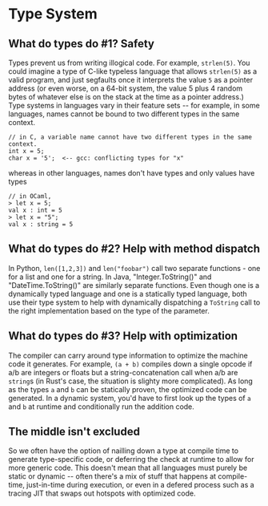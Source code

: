 # Type System

## What do types do #1? Safety

Types prevent us from writing illogical code. For example, `strlen(5)`. You could imagine a type of C-like typeless language that allows `strlen(5)` as a valid program, and just segfaults once it interprets the value `5` as a pointer address (or even worse, on a 64-bit system, the value 5 plus 4 random bytes of whatever else is on the stack at the time as a pointer address.) Type systems in languages vary in their feature sets -- for example, in some languages, names cannot be bound to two different types in the same context.

    // in C, a variable name cannot have two different types in the same context.
    int x = 5;
    char x = '5';  <-- gcc: conflicting types for "x"

whereas in other languages, names don't have types and only values have types

    // in OCaml,
    > let x = 5;
    val x : int = 5
    > let x = "5";
    val x : string = 5

## What do types do #2? Help with method dispatch

In Python, `len([1,2,3])` and `len("foobar")` call two separate functions - one for a list and one for a string. In Java, "Integer.ToString()" and "DateTime.ToString()" are similarly separate functions. Even though one is a dynamically typed language and one is a statically typed language, both use their type system to help with dynamically dispatching a `ToString` call to the right implementation based on the type of the parameter.

## What do types do #3? Help with optimization

The compiler can carry around type information to optimize the machine code it generates. For example, `(a + b)` compiles down a single opcode if a/b are integers or floats but a string-concatenation call when a/b are `string`s (in Rust's case, the situation is slighty more complicated). As long as the types `a` and `b` can be statically proven, the optimized code can be generated. In a dynamic system, you'd have to first look up the types of `a` and `b` at runtime and conditionally run the addition code.

## The middle isn't excluded

So we often have the option of nailling down a type at compile time to generate type-specific code, or deferring the check at runtime to allow for more generic code. This doesn't mean that all languages must purely be static or dynamic -- often there's a mix of stuff that happens at compile-time, just-in-time during execution, or even in a defered process such as a tracing JIT that swaps out hotspots with optimized code. 